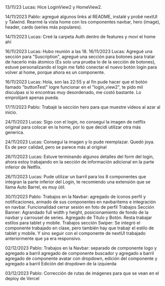 13/11/23 Lucas: Hice LoginView2 y HomeView2.

14/11/2023 Pablo: 
agregué algunos links al README, 
instalé y probé nextUI y Talwind.
Rearmé la vista home con los componentes navbar, hero (image), header, cards (series más populares).

14/11/2023 Lucas: Creé la carpeta Auth dentro de features y moví el home ahí

16/11/2023 Lucas: Hubo reunión a las 18.
16/11/2023 Lucas: Agregué una sección para "Suscription", agregué una sección para botones para tratar de 
hacerlo más átomico (Es solo una prueba lo de la sección de botones), estuve personalizando el login
me faltó conectar el nuevo botón login para volver al home, porque ahora es un componente.

16/11/2023 Lucas: Hola, son las 22:55 y al fin pude hacer que el botón llamado "buttonTest" logre funcionar en el "login_view2", te pido mil disculpas si lo encontras muy desordenado, me costó bastante. Lo emprolijaré apenas pueda.

17/11/2023 Pablo: Trabajé la sección hero para que muestre videos al azar al inicio.

24/11/2023 Lucas: Sigo con el login, no conseguí la imagen de netflix original para colocar en la home, por lo que decidí utilizar otra más generica.

24/11/2023 Lucas: Conseguí la imagen y lo pude reemplazar. Quedó joya. Es de peor calidad, pero se parece más al original 

26/11/2023 Lucas: Estuve terminando algunos detalles del form del login, ahora estoy trabajando en la sección de información adicional en la parte inferior de Netflix.

26/11/2023 Lucas: Pude utilizar un barril para los 8 componentes que integran la parte inferior del Login, te recomiendo una extensión que se llama Auto Barrel, es muy útil.

30/11/2023 Pablo: 
Trabajos en la Navbar: 
agregado de íconos perfil y notificaciones, 
armado de sus componentes en navbaritems e integración en navbar. 
Funcionalidad cerrar sesión en foto de perfil
Trabajos Sección Banner:
Agrandado full width y height, posicionamiento de fondo de la navbar y carrousel de series. Agregado de Título y Botón. Resta trabajar estilos para tablet y mobile.
Trabajos sección Swiper:
Se integró el componente trabajado en clase, pero también hay que trabajr el estilo de tablet y mobile. Y sino seguir con el componente de nextUI trabajado anteriormente que ya era responsivo.

02/12/2023 Pablo: 
Trabajos en la Navbar:
separado de componente logo y agregado a barril
agregado de componente buscador y agregado a barril
agregado de componente avatar con dropdown, edición del componente y agregado a barril
Edición del dropdown de la izquierda

03/12/2023 Pablo: 
Corrección de rutas de imágenes para que se vean en el deploy de Vercel

